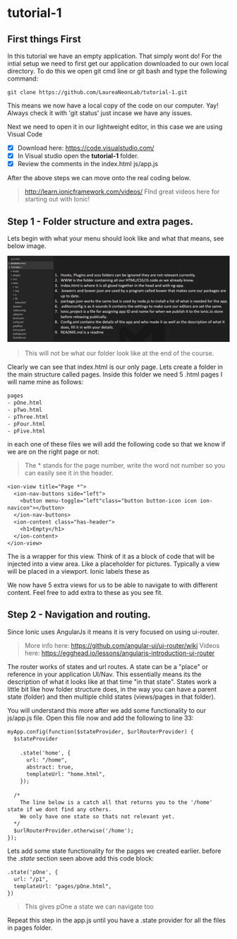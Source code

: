 # tutorial-1

## First things First

In this tutorial we have an empty application. That simply wont do!
For the intial setup we need to first get our application downloaded to our own local directory.
To do this we open git cmd line or git bash and type the following command:

    git clone https://github.com/LaureaNeonLab/tutorial-1.git

This means we now have a local copy of the code on our computer. Yay! 
Always check it with 'git status' just incase we have any issues.

Next we need to open it in our lightweight editor, in this case we are using Visual Code 
- [x] Download here: https://code.visualstudio.com/ 
- [x] In Visual studio open the **tutorial-1** folder.
- [x] Review the comments in the index.html js/app.js

After the above steps we can move onto the real coding below.
> http://learn.ionicframework.com/videos/ FInd great videos here for starting out with Ionic!

## Step 1 - Folder structure and extra pages.

Lets begin with what your menu should look like and what that means, see below image.

![alt image](https://github.com/LaureaNeonLab/tutorial-1/blob/master/folder.png)
> This will not be what our folder look like at the end of the course.
 
Clearly we can see that index.html is our only page.
Lets create a folder in the main structure called pages.
Inside this folder we need 5 .html pages I will name mine as follows:
```
pages
- pOne.html
- pTwo.html
- pThree.html
- pFour.html
- pFive.html
```

in each one of these files we will add the following code so that we know if we are on the right page or not:
> The * stands for the page number, write the word not number so you can easily see it in the header.
```
<ion-view title="Page *"> 
  <ion-nav-buttons side="left">
    <button menu-toggle="left"class="button button-icon icon ion-navicon"></button>
  </ion-nav-buttons>
  <ion-content class="has-header">
    <h1>Empty</h1>
  </ion-content>
</ion-view>
```

The **<ion-view>** is a wrapper for this view.
Think of it as a block of code that will be injected into a view area. Like a placeholder for pictures.
Typically a view will be placed in a viewport. Ionic labels these as **<ion-nav-view>**

We now have 5 extra views for us to be able to navigate to with different content. Feel free to add extra to these as you see fit.

## Step 2 - Navigation and routing.

Since Ionic uses AngularJs it means it is very focused on using ui-router.
> More info here: https://github.com/angular-ui/ui-router/wiki
> Videos here: https://egghead.io/lessons/angularjs-introduction-ui-router 

The router works of states and url routes. A state can be a "place" or reference in your application UI/Nav.
This essentially means its the description of what it looks like at that time "in that state". States work a little bit like how folder structure does, 
in the way you can have a parent state (folder) and then multiple child states (views/pages in that folder).

You will understand this more after we add some functionality to our js/app.js file.
Open this file now and add the following to line 33:

```
myApp.config(function($stateProvider, $urlRouterProvider) {
  $stateProvider

    .state('home', {
      url: "/home",
      abstract: true,
      templateUrl: "home.html",
    });
    
  /* 
    The line below is a catch all that returns you to the '/home' state if we dont find any others.
    We only have one state so thats not relevant yet.
  */ 
  $urlRouterProvider.otherwise('/home');
});
```

Lets add some state functionality for the pages we created earlier.
before the *.state* section seen above add this code block:
```
.state('pOne', {
  url: "/p1",
  templateUrl: "pages/pOne.html",
})
```
> This gives pOne a state we can navigate too

Repeat this step in the app.js until you have a .state provider for all the files in pages folder.
